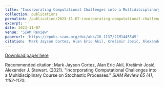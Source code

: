 ```yaml
---
title: "Incorporating Computational Challenges into a Multidisciplinary Course on Stochastic Processes"
collection: publications
permalink: /publication/2023-11-07-incorporating-computational-challenges-into-a-multidisciplinary-course-on-stochastic-processes
excerpt: ''
date: 2023-11-07
venue: 'SIAM Review'
paperurl: 'https://epubs.siam.org/doi/abs/10.1137/21M1445545'
citation: 'Mark Jayson Cortez, Alan Eric Akil, Krešimir Josić, Alexander J. Stewart. (2023). &quot;Incorporating Computational Challenges into a Multidisciplinary Course on Stochastic Processes.&quot; <i>SIAM Review 65 (4), 1152-1170</i>.'
---
```


[Download paper here](https://epubs.siam.org/doi/abs/10.1137/21M1445545)

Recommended citation: Mark Jayson Cortez, Alan Eric Akil, Krešimir Josić, Alexander J. Stewart. (2021). "Incorporating Computational Challenges into a Multidisciplinary Course on Stochastic Processes." <i>SIAM Review 65 (4), 1152-1170</i>.
